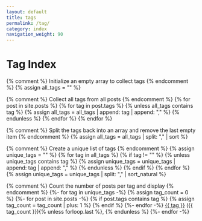 ```yaml
---
layout: default
title: tags
permalink: /tag/
category: index
navigation_weight: 90
---
```


# Tag Index

{% comment %}
Initialize an empty array to collect tags
{% endcomment %}
{% assign all_tags = "" %}

{% comment %}
Collect all tags from all posts
{% endcomment %}
{% for post in site.posts %}
  {% for tag in post.tags %}
    {% unless all_tags contains tag %}
      {% assign all_tags = all_tags | append: tag | append: "," %}
    {% endunless %}
  {% endfor %}
{% endfor %}

{% comment %}
Split the tags back into an array and remove the last empty item
{% endcomment %}
{% assign all_tags = all_tags | split: "," | sort %}

{% comment %}
Create a unique list of tags
{% endcomment %}
{% assign unique_tags = "" %}
{% for tag in all_tags %}
  {% if tag != "" %}
    {% unless unique_tags contains tag %}
      {% assign unique_tags = unique_tags | append: tag | append: "," %}
    {% endunless %}
  {% endif %}
{% endfor %}
{% assign unique_tags = unique_tags | split: "," | sort_natural %}

{% comment %}
Count the number of posts per tag and display
{% endcomment %}
{%- for tag in unique_tags -%}
  {% assign tag_count = 0 %}
  {%- for post in site.posts -%}
    {% if post.tags contains tag %}
      {% assign tag_count = tag_count | plus: 1 %}
    {% endif %}
  {%- endfor -%}
  <a href="/tag/{{ tag | slugify }}">{{ tag }}</a>&nbsp;({{ tag_count }}){% unless forloop.last %}, {% endunless %}
{%- endfor -%}
